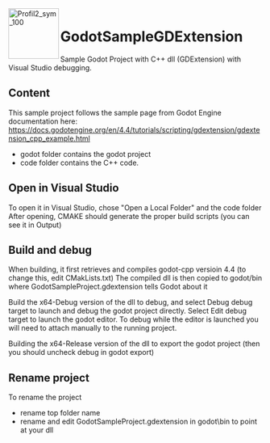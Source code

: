 <img align="left" width="100" height="100" alt="Profil2_sym_100" src="https://github.com/user-attachments/assets/eb732e26-5008-46cd-989b-152fb5f8683b" />

# GodotSampleGDExtension
Sample Godot Project with C++ dll (GDExtension) with Visual Studio debugging.

## Content
This sample project follows the sample page from Godot Engine documentation here:
https://docs.godotengine.org/en/4.4/tutorials/scripting/gdextension/gdextension_cpp_example.html

- godot folder contains the godot project
- code folder contains the C++ code.

## Open in Visual Studio
To open it in Visual Studio, chose "Open a Local Folder" and the code folder
After opening, CMAKE should generate the proper build scripts (you can see it in Output)

## Build and debug
When building, it first retrieves and compiles godot-cpp versioin 4.4 (to change this, edit CMakLists.txt)
The compiled dll is then copied to godot/bin where GodotSampleProject.gdextension tells Godot about it

Build the x64-Debug version of the dll to debug, and select Debug debug target to launch and debug the godot project directly.
Select Edit debug target to launch the godot editor. To debug while the editor is launched you will need to attach manually to the running project.

Building the x64-Release version of the dll to export the godot project (then you should uncheck debug in godot export)

## Rename project
To rename the project
- rename top folder name
- rename and edit GodotSampleProject.gdextension in godot\bin to point at your dll
  



